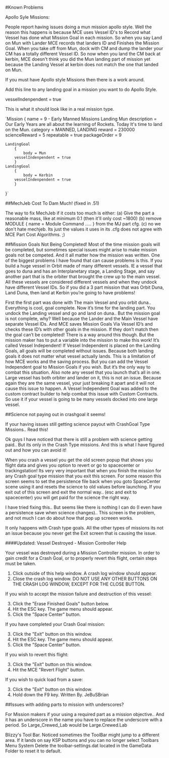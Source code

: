 #Known Problems

Apollo Syle Missions:

People report having issues doing a mun mission apollo style.  Well the reason this happens is because MCE uses Vessel ID's to Record what Vessel has done what Mission Goal in each mission.  So when you say Land on Mun with Lander MCE records that landers ID and Finishes the Mission Goal.  When you take off from Mun, dock with CM and dump the lander your CM has a totally different Vessel ID.  So now when you land the CM back at kerbin, MCE doesn't think you did the Mun landing part of mission yet because the Landing Vessel at kerbin does not match the one that landed on Mun.  

If you must have Apollo style Missions then there is a work around.

Add this line to any landing goal in a mission you want to do Apollo Style.

vesselIndenpendent = true

This is what it should look like in a real mission type.

`Mission
{
    name = 9 - Early Manned Missions Landing Mun
    description = Our Early Years are all about the learning of Rockets.  Today It's time to land on the Mun.
    category = MANNED, LANDING
    reward = 230000
    scienceReward = 5
    repeatable = true
    packageOrder = 9

	LandingGoal
        {
            body = Mun
	    vesselIndenpendent = true
        }
	LandingGoal
        {
            body = Kerbin
	    vesselIndenpendent = true
        }
}`

##MechJeb Cost To Dam Much! (fixed in .51)

The way to fix MechJeb if it costs too much is either:
(a) Give the part a reasonable mass, like at minimum 0.1 (then it'll only cost ~1800)
(b) remove MODULE { name = Module Command ..... } from the MJ part cfg.
(c) no we don't hate mechjeb. Its just the values it uses in its .cfg does not agree with MCE Part Cost Algorithms. ;)


##Mission Goals Not Being Completed!
Most of the time mission goals will be completed, but sometimes special issues might arise to make mission goals not be competed.  And it all matter how the mission was written.  One of the biggest problems I have found that can cause problems is this.
If you build a huge vessel in Orbit made of many different vessels.  IE a vessel that goes to duna and has an Interplanetary stage, a Landing Stage, and say another part that is the orbiter that brought the crew up to the main vessel.  All these vessels are considered different vessels and when they undock have different Vessel IDs.  So if you did a 3 part mission that was Orbit Duna, Land Duna, then land at Kerbin you’re going to have problems!

First the first part was done with The main Vessel and you orbit duna.. Everything is cool, goal complete.  Now it’s time for the landing part.  You undock the Landing vessel and go and land on duna.. But the mission goal is not complete, why?  Well because the Lander and the Main Vessel have separate Vessel IDs.  And MCE saves Mission Goals Via Vessel ID’s and checks these ID’s with other goals in the mission. If they don’t match then the goal can’t be completed!  There is a way around this though. But the mission maker has to put a variable into the mission to make this work!  It’s called Vessel Independent!  If Vessel Independent is placed on the Landing Goals, all goals will be completed without issues. Because both landing goals it does not matter what vessel actually lands.
This is a limitation of how MCE works and the saving process.  But you can add the Vessel Independent goal to Mission Goals if you wish.  But it’s the only way to combat this situation.
Also note any vessel that you launch that’s all in one.  Large vessel has both orbiter and lander on it, this is not an issue.  Because again they are the same vessel, your just breaking it apart and it will not cause this issue to happen.
A Vessel Independent Goal was added to the custom contract builder to help combat this issue with Custom Contracts. So use it if your vessel is going to be many vessels docked into one large vessel.


##Science not paying out in crashgoal it seems!

If your having issues still getting science payout with CrashGoal Type Missions.. Read this!

Ok guys I have noticed that there is still a problem with science getting paid.. But its only in the Crash Type missions. And this is what I have figured out and how you can avoid it!

When you crash a vessel you get the old screen popup that shows you flight data and gives you option to revert or go to spacecenter or trackingstation! Its very very important that when you finish the mission for any Crash goal type mission that you exit this screen. For some reason this screen seems to set the persistence file back when you goto SpaceCenter scene using it and resets the science to old values before launching. If you exit out of this screen and exit the normal way.. (esc and exit to spacecenter) you will get paid for the science the right way.

I have tried fixing this.. But seems like there is nothing I can do (I even have a persistence save when science changes).. This screen is the problem, and not much I can do about how that pop up screeen works. 

It only happens with Crash type goals. All the other types of missions its not an issue because you never get the Exit screen that is causing the issue.

####Updated: 
Vessel Destroyed - Mission Controller Help

Your vessel was destroyed during a Mission Controller mission. In order to gain credit for a Crash Goal, or to properly revert this flight, certain steps must be taken.

1) Click outside of this help window. A crash log window should appear.
2) Close the crash log window. DO NOT USE ANY OTHER BUTTONS ON THE CRASH LOG WINDOW, EXCEPT FOR THE CLOSE BUTTON.

If you wish to accept the mission failure and destruction of this vessel:

3) Click the "Erase Finished Goals" button below.
4) Hit the ESC key. The game menu should appear.
5) Click the "Space Center" button.

If you have completed your Crash Goal mission:

3) Click the "Exit" button on this window.
4) Hit the ESC key. The game menu should appear.
5) Click the "Space Center" button.

If you wish to revert this flight:

3) Click the "Exit" button on this window.
4) Hit the MCE "Revert Flight" button.

If you wish to quick load from a save:

3) Click the "Exit" button on this window.
4) Hold down the F9 key.
Written By. JeBuSBrian

##Issues with adding parts to mission with underscores?

For Mission makers if your using a required part as a mission objective.. And it has an underscore in the name you have to replace the underscore with a period. So Large_Crewed_Lab would be Large.Crewed.Lab

Blizzy's Tool Bar. Noticed sometimes the ToolBar might jump to a different area. If it lands on say KSP buttons and you can no longer select Toolbars Menu System Delete the toolbar-settings.dat located in the GameData Folder to reset it to default.
